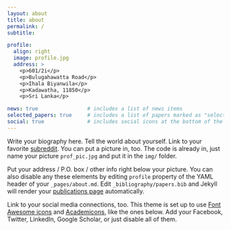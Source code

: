 ```yaml
---
layout: about
title: about
permalink: /
subtitle: 

profile:
  align: right
  image: profile.jpg
  address: >
    <p>601/2i</p>
    <p>Bulugahawatta Road</p>
    <p>Ihala Biyanwila</p>
    <p>Kadawatha, 11850</p>
    <p>Sri Lanka</p>

news: true                # includes a list of news items
selected_papers: true     # includes a list of papers marked as "selected={true}"
social: true              # includes social icons at the bottom of the page
---
```


Write your biography here. Tell the world about yourself. Link to your favorite [subreddit](http://reddit.com). You can put a picture in, too. The code is already in, just name your picture `prof_pic.jpg` and put it in the `img/` folder.

Put your address / P.O. box / other info right below your picture. You can also disable any these elements by editing `profile` property of the YAML header of your `_pages/about.md`. Edit `_bibliography/papers.bib` and Jekyll will render your [publications page](/al-folio/publications/) automatically.

Link to your social media connections, too. This theme is set up to use [Font Awesome icons](http://fortawesome.github.io/Font-Awesome/) and [Academicons](https://jpswalsh.github.io/academicons/), like the ones below. Add your Facebook, Twitter, LinkedIn, Google Scholar, or just disable all of them.
